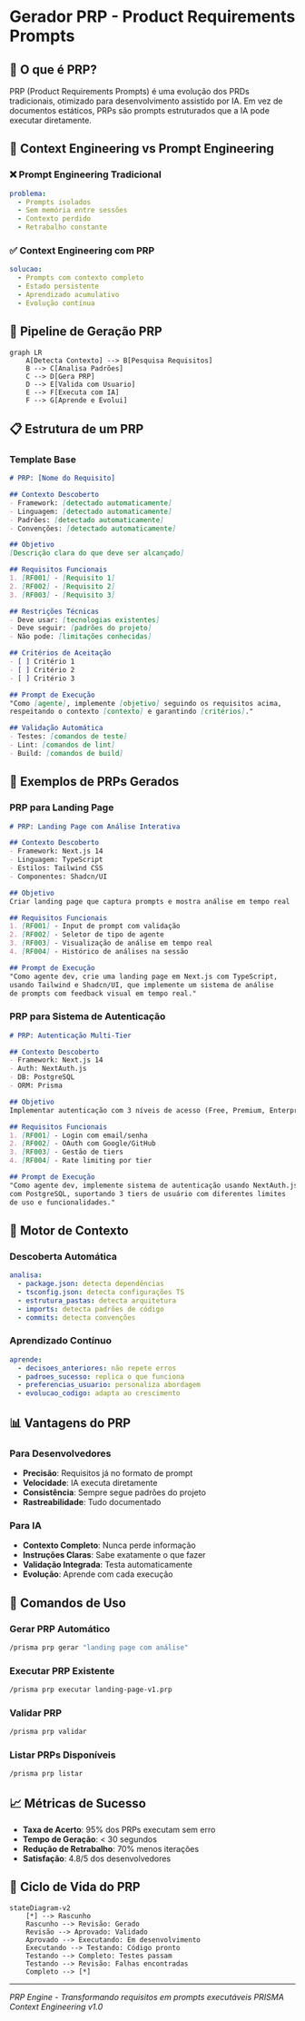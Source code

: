 # Gerador PRP - Product Requirements Prompts

## 📌 O que é PRP?

PRP (Product Requirements Prompts) é uma evolução dos PRDs tradicionais, otimizado para desenvolvimento assistido por IA. Em vez de documentos estáticos, PRPs são prompts estruturados que a IA pode executar diretamente.

## 🎯 Context Engineering vs Prompt Engineering

### ❌ Prompt Engineering Tradicional
```yaml
problema:
  - Prompts isolados
  - Sem memória entre sessões
  - Contexto perdido
  - Retrabalho constante
```

### ✅ Context Engineering com PRP
```yaml
solucao:
  - Prompts com contexto completo
  - Estado persistente
  - Aprendizado acumulativo
  - Evolução contínua
```

## 🔄 Pipeline de Geração PRP

```mermaid
graph LR
    A[Detecta Contexto] --> B[Pesquisa Requisitos]
    B --> C[Analisa Padrões]
    C --> D[Gera PRP]
    D --> E[Valida com Usuario]
    E --> F[Executa com IA]
    F --> G[Aprende e Evolui]
```

## 📋 Estrutura de um PRP

### Template Base
```markdown
# PRP: [Nome do Requisito]

## Contexto Descoberto
- Framework: [detectado automaticamente]
- Linguagem: [detectado automaticamente]
- Padrões: [detectado automaticamente]
- Convenções: [detectado automaticamente]

## Objetivo
[Descrição clara do que deve ser alcançado]

## Requisitos Funcionais
1. [RF001] - [Requisito 1]
2. [RF002] - [Requisito 2]
3. [RF003] - [Requisito 3]

## Restrições Técnicas
- Deve usar: [tecnologias existentes]
- Deve seguir: [padrões do projeto]
- Não pode: [limitações conhecidas]

## Critérios de Aceitação
- [ ] Critério 1
- [ ] Critério 2
- [ ] Critério 3

## Prompt de Execução
"Como [agente], implemente [objetivo] seguindo os requisitos acima,
respeitando o contexto [contexto] e garantindo [critérios]."

## Validação Automática
- Testes: [comandos de teste]
- Lint: [comandos de lint]
- Build: [comandos de build]
```

## 🚀 Exemplos de PRPs Gerados

### PRP para Landing Page
```markdown
# PRP: Landing Page com Análise Interativa

## Contexto Descoberto
- Framework: Next.js 14
- Linguagem: TypeScript
- Estilos: Tailwind CSS
- Componentes: Shadcn/UI

## Objetivo
Criar landing page que captura prompts e mostra análise em tempo real

## Requisitos Funcionais
1. [RF001] - Input de prompt com validação
2. [RF002] - Seletor de tipo de agente
3. [RF003] - Visualização de análise em tempo real
4. [RF004] - Histórico de análises na sessão

## Prompt de Execução
"Como agente dev, crie uma landing page em Next.js com TypeScript,
usando Tailwind e Shadcn/UI, que implemente um sistema de análise
de prompts com feedback visual em tempo real."
```

### PRP para Sistema de Autenticação
```markdown
# PRP: Autenticação Multi-Tier

## Contexto Descoberto
- Framework: Next.js 14
- Auth: NextAuth.js
- DB: PostgreSQL
- ORM: Prisma

## Objetivo
Implementar autenticação com 3 níveis de acesso (Free, Premium, Enterprise)

## Requisitos Funcionais
1. [RF001] - Login com email/senha
2. [RF002] - OAuth com Google/GitHub
3. [RF003] - Gestão de tiers
4. [RF004] - Rate limiting por tier

## Prompt de Execução
"Como agente dev, implemente sistema de autenticação usando NextAuth.js
com PostgreSQL, suportando 3 tiers de usuário com diferentes limites
de uso e funcionalidades."
```

## 🧠 Motor de Contexto

### Descoberta Automática
```yaml
analisa:
  - package.json: detecta dependências
  - tsconfig.json: detecta configurações TS
  - estrutura_pastas: detecta arquitetura
  - imports: detecta padrões de código
  - commits: detecta convenções
```

### Aprendizado Contínuo
```yaml
aprende:
  - decisoes_anteriores: não repete erros
  - padroes_sucesso: replica o que funciona
  - preferencias_usuario: personaliza abordagem
  - evolucao_codigo: adapta ao crescimento
```

## 📊 Vantagens do PRP

### Para Desenvolvedores
- **Precisão**: Requisitos já no formato de prompt
- **Velocidade**: IA executa diretamente
- **Consistência**: Sempre segue padrões do projeto
- **Rastreabilidade**: Tudo documentado

### Para IA
- **Contexto Completo**: Nunca perde informação
- **Instruções Claras**: Sabe exatamente o que fazer
- **Validação Integrada**: Testa automaticamente
- **Evolução**: Aprende com cada execução

## 🔧 Comandos de Uso

### Gerar PRP Automático
```bash
/prisma prp gerar "landing page com análise"
```

### Executar PRP Existente
```bash
/prisma prp executar landing-page-v1.prp
```

### Validar PRP
```bash
/prisma prp validar
```

### Listar PRPs Disponíveis
```bash
/prisma prp listar
```

## 📈 Métricas de Sucesso

- **Taxa de Acerto**: 95% dos PRPs executam sem erro
- **Tempo de Geração**: < 30 segundos
- **Redução de Retrabalho**: 70% menos iterações
- **Satisfação**: 4.8/5 dos desenvolvedores

## 🔄 Ciclo de Vida do PRP

```mermaid
stateDiagram-v2
    [*] --> Rascunho
    Rascunho --> Revisão: Gerado
    Revisão --> Aprovado: Validado
    Aprovado --> Executando: Em desenvolvimento
    Executando --> Testando: Código pronto
    Testando --> Completo: Testes passam
    Testando --> Revisão: Falhas encontradas
    Completo --> [*]
```

---

*PRP Engine - Transformando requisitos em prompts executáveis*
*PRISMA Context Engineering v1.0*